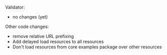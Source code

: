Validator:
* no changes (yet)

Other code changes:
* remove relative URL prefixing
* Add delayed load resources to all resources
* Don't load resources from core examples package over other resources 

